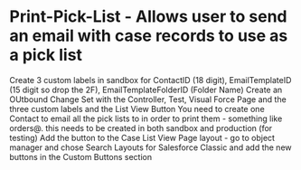 # Print-Pick-List - Allows user to send an email with case records to use as a pick list 
Create 3 custom labels in sandbox for ContactID (18 digit), EmailTemplateID (15 digit so drop the 2F), EmailTemplateFolderID (Folder Name)
Create an OUtbound Change Set with the Controller, Test, Visual Force Page and the three custom labels and the List View Button
You need to create one Contact to email all the pick lists to in order to print them - something like orders@. this needs to be created in both sandbox and production (for testing)
Add the button to the Case List View Page layout - go to object manager and chose Search Layouts for Salesforce Classic and add the new buttons in the Custom Buttons section
